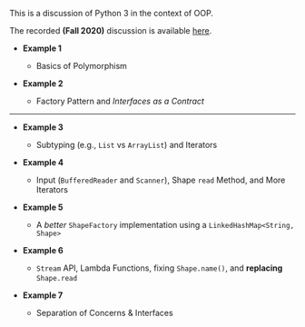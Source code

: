 This is a discussion of Python 3 in the context of OOP.

The recorded **(Fall 2020)** discussion is available
[here](https://odu.zoom.us/rec/share/QDfa5OrYOTNQcG9BaJNv4m9dTd5GbHCQ1ZCkFuKVTHf0tyeFlLP1Vr6KnkR9gsa8.oBGZOIl4c0rn-4mG).

  - **Example 1**
    - Basics of Polymorphism

  - **Example 2**
    - Factory Pattern and *Interfaces as a Contract*

---

  - **Example 3**
    - Subtyping (e.g., `List` vs `ArrayList`) and Iterators

  - **Example 4** 
    - Input (`BufferedReader` and `Scanner`), Shape `read` Method, and More
      Iterators

  - **Example 5**
    - A *better* `ShapeFactory` implementation using a `LinkedHashMap<String, Shape>`

  - **Example 6**
    - `Stream` API, Lambda Functions, fixing `Shape.name()`, and **replacing**
      `Shape.read`

  - **Example 7**
    - Separation of Concerns & Interfaces

